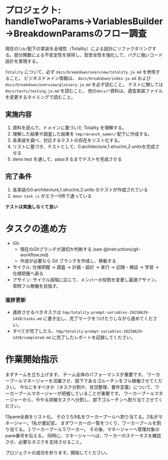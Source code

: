 # プロジェクト: handleTwoParams→VariablesBuilder→BreakdownParamsのフロー調査

現在の`lib/`配下の実装を全域性（Totality）による設計にリファクタリングする。部分関数による不安定性を排除し、型安全性を強化して、バグに強いコード設計を実現する。

`Totality` について、必ず `docs/breakdown/overview/totality.ja.md` を参照すること。
ビジネスドメイン情報は、 `docs/breakdown/index.ja.md` および `docs/breakdown/overview/glossary.ja.md` を必ず読むこと。
テストに関しては `docs/tests/testing.ja.md` を読むこと。
他の`docs/*`資料は、適宜実装ファイルを変更するタイミングで読むこと。


## 実施内容

1. 資料を読んで、ドメインに基づいた Totality を理解する。
2. 理解した結果や調査した結果を `tmp/<branch_name>/` 配下に作成する。
3. 各実装を調べ、対応するテストの存在をリスト化する。 
4. リストに基づき、テストとして、0.architecture,1.structre,2.unitsを完成させる
5. deno test を通して、passするまでテストを完成させる


## 完了条件

1. 各実装の0.architecture,1.structre,2.units のテストが作成されている
2. `deno task ci` がエラー0件で通っている


**テストは実施しなくて良い**

# タスクの進め方

- Git:
  - 現在のGitブランチが適切か判断する (see @instructions/git-workflow.md)
  - 作成が必要なら Git ブランチを作成し、移動する
- サイクル: 仕様把握 → 調査 → 計画・設計 → 実行 → 記録・検証 → 学習 → 仕様把握へ戻る
- アサイン: サイクル段階に応じて、メンバーの役割を変更し最適アサイン。常時フル稼働を目指す。

### 進捗更新

- 進捗させるべきタスクは `tmp/totality-prompt-variables-20250629-1430/tasks.md` に書き出し、完了マークをつけたりしながら進めてください。
- すべてが完了したら、`tmp/totality-prompt-variables-20250629-1430/completed.md` に完了したレポートを記録してください。

# 作業開始指示

まずチームを立ち上げます。
チーム全体のパフォーマンスが重要です。
ワーカープールマネージャーを活躍させ、部下であるゴルーチンをフル稼働させてください。
今なにをすべきか（タスク分割や、状況整理、要件定義）について、ワーカープールマネージャーが把握していることが重要です。
ワーカープールマネージャーから、今やる詳細タスクへ分割し、部下ゴルーチンへ割り当てさせてください。

13pane全員をリスト化。
そのうち9名をワーカープールへ割り当てる。2名がマネージャー。1名が書記官。
まずワーカーの一覧をつくり、ワーカープールを割り当てる。１ワーカープール５ワーカー。
その後、マネージャーへ管理対象のpane番号を伝える。
同時に、マネージャーへは、ワーカーのステータスを確認させ、必要なタスクを支持させること。

プロジェクトの成功を祈ります。開始してください。
